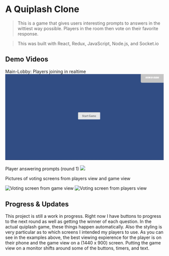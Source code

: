 # A Quiplash Clone

> This is a game that gives users interesting prompts to answers in the wittiest way possible. Players in the room then vote on their favorite response.

> This was built with React, Redux, JavaScript, Node.js, and Socket.io 

Demo Videos
---------------

Main-Lobby: Players joining in realtime
![](main_lobby_example_pt1.gif)

Player answering prompts (round 1)
![](player_view_pt1.gif)

Pictures of voting screens from players view and game view

![Voting screen from game view](game_view_voting)
![Voting screen from players view](player_view_voting)

Progress & Updates
---------------
This project is still a work in progress. Right now I have buttons to progress to the next round as well as getting the winner of each question. In the actual quiplash game, these things happen automatically. 
Also the styling is very particular as to which screens I intended my players to use. As you can see in the examples above, the best viewing expierence for the player is on their phone and the game view on a (1440 x 900) screen. Putting the game view on a monitor shifts around some of the buttons, timers, and text. 


